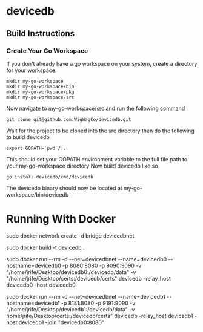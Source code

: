 # devicedb
## Build Instructions
### Create Your Go Workspace
If you don't already have a go workspace on your system, create a directory for your workspace:
```
mkdir my-go-workspace
mkdir my-go-workspace/bin
mkdir my-go-workspace/pkg
mkdir my-go-workspace/src
```
Now navigate to my-go-workspace/src and run the following command
```
git clone git@github.com:WigWagCo/devicedb.git
```
Wait for the project to be cloned into the src directory then do the following to build devicedb
```
export GOPATH=`pwd`/..
```
This should set your GOPATH environment variable to the full file path to your my-go-workspace directory
Now build devicedb like so
```
go install devicedb/cmd/devicedb
```
The devicedb binary should now be located at my-go-workspace/bin/devicedb

# Running With Docker
sudo docker network create -d bridge devicedbnet

sudo docker build -t devicedb .

sudo docker run --rm -d --net=devicedbnet --name=devicedb0 --hostname=devicedb0 -p 8080:8080 -p 9090:9090 -v "/home/jrife/Desktop/devicedb0:/devicedb/data" -v "/home/jrife/Desktop/certs:/devicedb/certs" devicedb -relay_host devicedb0 -host devicedb0

sudo docker run --rm -d --net=devicedbnet --name=devicedb1 --hostname=devicedb1 -p 8181:8080 -p 9191:9090 -v "/home/jrife/Desktop/devicedb1:/devicedb/data" -v home/jrife/Desktop/certs:/devicedb/certs" devicedb -relay_host devicedb1 -host devicedb1 -join "devicedb0:8080"
